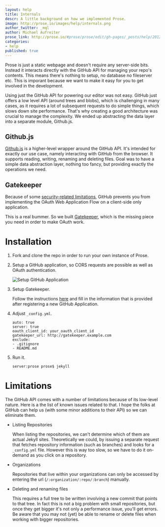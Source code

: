 ```yaml
---
layout: help
title: Internals
descr: A little background on how we implemented Prose.
image: http://prose.io/images/help/internals.png
author_twitter: _mql
author: Michael Aufreiter
prose_link: http://prose.io/#prose/prose/edit/gh-pages/_posts/help/2012-06-20-internals.md
categories:
- help
published: true
---
```


Prose is just a static webpage and doesn't require any server-side bits. Instead it interacts directly with the GitHub API for managing your repo's contents. This means there's nothing to setup, no database no fileserver etc. This is imporant because we want to make it easy for you to get involved in the development.

Using just the GitHub API for powering our editor was not easy. GitHub just offers a low level API (around trees and blobs), which is challenging in many cases, as it requires a lot of subsequent requests to do simple things, which slows down site performance. That's why creating a good architecture was crucial to manage the complexity. We ended up abstracting the data layer into a separate module, Github.js.


## Github.js

[Github.js](https://github.com/michael/github) is a higher-level wrapper around the GitHub API. It's intended for exactly our use case, namely interacting with GitHub from the browser. It supports reading, writing, renaming and deleting files. Goal was to have a simple data abstraction layer, nothing too fancy, but providing exactly the operations we need.


## Gatekeeper

Because of some [security-related limitations](http://blog.vjeux.com/2012/javascript/github-oauth-login-browser-side.html), GitHub prevents you from implementing the OAuth Web Application Flow on a client-side only application.

This is a real bummer. So we built [Gatekeeper](http://github.com/prose/gatekeeper), which is the missing piece you need in order to make OAuth work.



# Installation

1. Fork and clone the repo in order to run your own instance of Prose.

2. Setup a GitHub application, so CORS requests are possible as well as OAuth authentication.

   ![Setup GitHub Application](http://prose.io/images/screenshots/github-app-settings.png)

3. Setup Gatekeeper.

   Follow the instructions [here](http://github.com/prose/gatekeeper) and fill in the information that is provided after registering a new GitHub Application.

4. Adjust `_config.yml`.

       auto: true
       server: true
       oauth_client_id: your_oauth_client_id
       gatekeeper_url: http://gatekeeper.example.com
       exclude:
       - .gitignore
       - README.md

5. Run it.
   
       server:prose prose$ jekyll


# Limitations

The GitHub API comes with a number of limitations because of its low-level nature. Here is a the list of known issues related to that. I hope the folks at GitHub can help us (with some minor additions to their API) so we can eliminate them.

- Listing Repositories
  
  When listing the repositories, we can't determine which of them are actual Jekyll sites. Theoretically we could, by issuing a separate request that fetches repository information (such as branches) and looks for a `_config.yml` file. However this is way too slow, so we have to do it on-demand as you click on a repository.

- Organizations
  
  Repositories that live within your organizations can only be accessed by entering the url (`/:organization/:repo/:branch`) manually.

- Deleting and renaming files
  
  This requires a full tree to be written involving a new commit that points to that tree. In fact this is not a big problem with small repositories, but once they get bigger it's not only a performance issue, you'll get errors. Be aware that you may not (yet) be able to rename or delete files when working with bigger repositories.